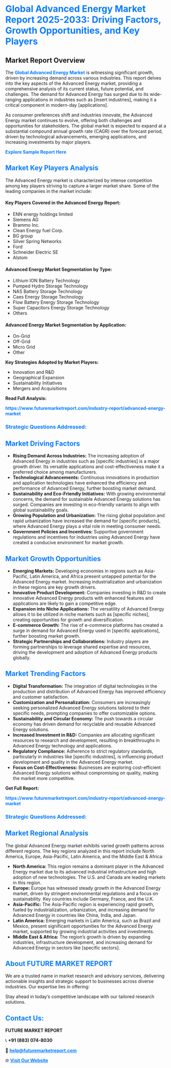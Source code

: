 <h1 style="color: #007BFF;">Global Advanced Energy Market Report 2025-2033: Driving Factors, Growth Opportunities, and Key Players</h1>

<section id="overview">
<h2>Market Report Overview</h2>
<p>The <a href="https://www.futuremarketreport.com/industry-report/advanced-energy-market" style="color: #007BFF; text-decoration: none;"><strong>Global Advanced Energy Market</strong></a> is witnessing significant growth, driven by increasing demand across various industries. This report delves into the key aspects of the Advanced Energy market, providing a comprehensive analysis of its current status, future potential, and challenges. The demand for Advanced Energy has surged due to its wide-ranging applications in industries such as [insert industries], making it a critical component in modern-day [applications].</p>
<p>As consumer preferences shift and industries innovate, the Advanced Energy market continues to evolve, offering both challenges and opportunities for stakeholders. The global market is expected to expand at a substantial compound annual growth rate (CAGR) over the forecast period, driven by technological advancements, emerging applications, and increasing investments by major players.</p>
</section>

<section id="overview">
<p><a href="https://www.futuremarketreport.com/request-sample/reportId=87558" style="color: #007BFF; text-decoration: none;"><strong>Explore Sample Report Here</strong></a></p>
</section>

<section id="key-players">
<h2 style="color: #007BFF;">Market Key Players Analysis</h2>
<p>The Advanced Energy market is characterized by intense competition among key players striving to capture a larger market share. Some of the leading companies in the market include:</p>
<h4>Key Players Covered in the Advanced Energy Report:</h4>
<ul><li>ENN energy holdings limited</li><li>Siemens AG</li><li>Brammo Inc.</li><li>Clean Energy fuel Corp.</li><li>BG group</li><li>Silver Spring Networks</li><li>Ford</li><li>Schneider Electric SE</li><li>Alstom</li></ul>
<h4>Advanced Energy Market Segmentation by Type:</h4>
<ul><li>Lithium ION Battery Technology</li><li>Pumped Hydro Storage Technology</li><li>NAS Battery Storage Technology</li><li>Caes Energy Storage Technology</li><li>Flow Battery Energy Storage Technology</li><li>Super Capacitors Energy Storage Technology</li><li>Others</li></ul>

<h4>Advanced Energy Market Segmentation by Application:</h4>
<ul><li>On-Grid</li><li>Off-Grid</li><li>Micro Grid</li><li>Other</li></ul>
<p><strong>Key Strategies Adopted by Market Players:</strong></p>
<ul>
<li>Innovation and R&D</li>
<li>Geographical Expansion</li>
<li>Sustainability Initiatives</li>
<li>Mergers and Acquisitions</li>
</ul>
</section>

<section>
<p><strong>Read Full Analysis: </strong></p><a href="https://www.futuremarketreport.com/industry-report/advanced-energy-market" style="color: #007BFF; text-decoration: none;"><strong>https://www.futuremarketreport.com/industry-report/advanced-energy-market</strong></a>
<h3 style="color: #007BFF;">Strategic Questions Addressed:</h3>
</section>

<section id="driving-factors">
<h2 style="color: #007BFF;">Market Driving Factors</h2>
<ul>
<li><strong>Rising Demand Across Industries:</strong> The increasing adoption of Advanced Energy in industries such as [specific industries] is a major growth driver. Its versatile applications and cost-effectiveness make it a preferred choice among manufacturers.</li>
<li><strong>Technological Advancements:</strong> Continuous innovations in production and application technologies have enhanced the efficiency and performance of Advanced Energy, further boosting market demand.</li>
<li><strong>Sustainability and Eco-Friendly Initiatives:</strong> With growing environmental concerns, the demand for sustainable Advanced Energy solutions has surged. Companies are investing in eco-friendly variants to align with global sustainability goals.</li>
<li><strong>Growing Population and Urbanization:</strong> The rising global population and rapid urbanization have increased the demand for [specific products], where Advanced Energy plays a vital role in meeting consumer needs.</li>
<li><strong>Government Policies and Incentives:</strong> Supportive government regulations and incentives for industries using Advanced Energy have created a conducive environment for market growth.</li>
</ul>
</section>

<section id="growth-opportunities">
<h2 style="color: #007BFF;">Market Growth Opportunities</h2>
<ul>
<li><strong>Emerging Markets:</strong> Developing economies in regions such as Asia-Pacific, Latin America, and Africa present untapped potential for the Advanced Energy market. Increasing industrialization and urbanization in these regions are key growth drivers.</li>
<li><strong>Innovative Product Development:</strong> Companies investing in R&D to create innovative Advanced Energy products with enhanced features and applications are likely to gain a competitive edge.</li>
<li><strong>Expansion into Niche Applications:</strong> The versatility of Advanced Energy allows it to be utilized in niche markets such as [specific niches], creating opportunities for growth and diversification.</li>
<li><strong>E-commerce Growth:</strong> The rise of e-commerce platforms has created a surge in demand for Advanced Energy used in [specific applications], further boosting market growth.</li>
<li><strong>Strategic Partnerships and Collaborations:</strong> Industry players are forming partnerships to leverage shared expertise and resources, driving the development and adoption of Advanced Energy products globally.</li>
</ul>
</section>

<section id="trending-factors">
<h2 style="color: #007BFF;">Market Trending Factors</h2>
<ul>
<li><strong>Digital Transformation:</strong> The integration of digital technologies in the production and distribution of Advanced Energy has improved efficiency and customer satisfaction.</li>
<li><strong>Customization and Personalization:</strong> Consumers are increasingly seeking personalized Advanced Energy solutions tailored to their specific needs, prompting companies to offer customizable options.</li>
<li><strong>Sustainability and Circular Economy:</strong> The push towards a circular economy has driven demand for recyclable and reusable Advanced Energy solutions.</li>
<li><strong>Increased Investment in R&D:</strong> Companies are allocating significant resources to research and development, resulting in breakthroughs in Advanced Energy technology and applications.</li>
<li><strong>Regulatory Compliance:</strong> Adherence to strict regulatory standards, particularly in industries like [specific industries], is influencing product development and quality in the Advanced Energy market.</li>
<li><strong>Focus on Cost-Effectiveness:</strong> Businesses are exploring cost-efficient Advanced Energy solutions without compromising on quality, making the market more competitive.</li>
</ul>
</section>

<section>
<p><strong>Get Full Report: </strong></p><a href="https://www.futuremarketreport.com/industry-report/advanced-energy-market" style="color: #007BFF; text-decoration: none;"><strong>https://www.futuremarketreport.com/industry-report/advanced-energy-market</strong></a>
<h3 style="color: #007BFF;">Strategic Questions Addressed:</h3>
</section>


<section id="regional-analysis">
<h2 style="color: #007BFF;">Market Regional Analysis</h2>
<p>The global Advanced Energy market exhibits varied growth patterns across different regions. The key regions analyzed in this report include North America, Europe, Asia-Pacific, Latin America, and the Middle East & Africa:</p>
<ul>
<li><strong>North America:</strong> This region remains a dominant player in the Advanced Energy market due to its advanced industrial infrastructure and high adoption of new technologies. The U.S. and Canada are leading markets in this region.</li>
<li><strong>Europe:</strong> Europe has witnessed steady growth in the Advanced Energy market, driven by stringent environmental regulations and a focus on sustainability. Key countries include Germany, France, and the U.K.</li>
<li><strong>Asia-Pacific:</strong> The Asia-Pacific region is experiencing rapid growth, fueled by industrialization, urbanization, and increasing demand for Advanced Energy in countries like China, India, and Japan.</li>
<li><strong>Latin America:</strong> Emerging markets in Latin America, such as Brazil and Mexico, present significant opportunities for the Advanced Energy market, supported by growing industrial activities and investments.</li>
<li><strong>Middle East & Africa:</strong> The region’s growth is driven by expanding industries, infrastructure development, and increasing demand for Advanced Energy in sectors like [specific sectors].</li>
</ul>
</section>

<footer>
<h2 style="color: #007BFF;">About FUTURE MARKET REPORT</h2>
<p>We are a trusted name in market research and advisory services, delivering actionable insights and strategic support to businesses across diverse industries. Our expertise lies in offering:</p>

<p>Stay ahead in today’s competitive landscape with our tailored research solutions.</p>

<h2 style="color: #007BFF;">Contact Us:</h2>
<p><strong>FUTURE MARKET REPORT</strong></p>
<p>📞 <strong>+91 (883) 074-8030</strong></p>
<p>📧 <strong><a href="mailto:help@futuremarketreport.com" style="color: #007BFF;">help@futuremarketreport.com</a></strong></p>
<p>🌐 <strong><a href="https://www.futuremarketreport.com/" style="color: #007BFF;">Visit Our Website</a></strong></p>
</footer>